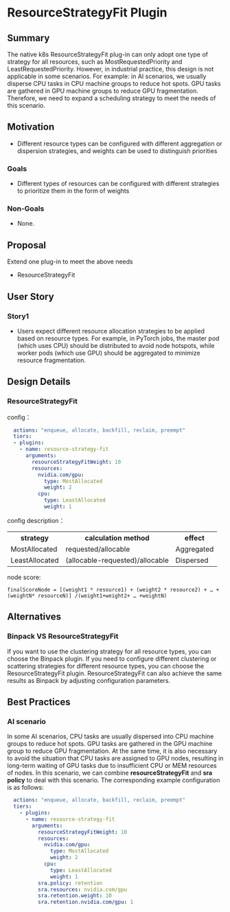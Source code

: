 # ResourceStrategyFit Plugin

## Summary

The native k8s ResourceStrategyFit plug-in can only adopt one type of strategy for all resources, such as MostRequestedPriority and LeastRequestedPriority. However, in industrial practice, this design is not applicable in some scenarios. For example: in AI scenarios, we usually disperse CPU tasks in CPU machine groups to reduce hot spots. GPU tasks are gathered in GPU machine groups to reduce GPU fragmentation. Therefore, we need to expand a scheduling strategy to meet the needs of this scenario.

## Motivation

- Different resource types can be configured with different aggregation or dispersion strategies, and weights can be used to distinguish priorities

### Goals

- Different types of resources can be configured with different strategies to prioritize them in the form of weights

### Non-Goals

- None.

## Proposal

Extend one plug-in to meet the above needs

- ResourceStrategyFit

## User Story

### Story1
- Users expect different resource allocation strategies to be applied based on resource types. For example, in PyTorch jobs, the master pod (which uses CPU) should be distributed to avoid node hotspots, while worker pods (which use GPU) should be aggregated to minimize resource fragmentation.

## Design Details

### ResourceStrategyFit

config：
```yaml
  actions: "enqueue, allocate, backfill, reclaim, preempt"
  tiers:
  - plugins:
    - name: resource-strategy-fit
      arguments:
        resourceStrategyFitWeight: 10
        resources:
          nvidia.com/gpu:
            type: MostAllocated
            weight: 2
          cpu:
            type: LeastAllocated
            weight: 1
```
config description：

<table>
	<tr>
	    <th>strategy</th>
	    <th>calculation method</th>
	    <th>effect</th>  
	</tr>
	<tr>
	    <td>MostAllocated</td>
	    <td>requested/allocable</td>
	    <td>Aggregated</td>
	</tr>
	<tr>
	    <td>LeastAllocated</td>
	    <td>(allocable-requested)/allocable</td>
	    <td>Dispersed</td>
	</tr>
</table>

node score:
```
finalScoreNode = [(weight1 * resource1) + (weight2 * resource2) + … + (weightN* resourceN)] /(weight1+weight2+ … +weightN)
```

## Alternatives

### Binpack VS ResourceStrategyFit
If you want to use the clustering strategy for all resource types, you can choose the Binpack plugin. If you need to configure different clustering or scattering strategies for different resource types, you can choose the ResourceStrategyFit plugin. ResourceStrategyFit can also achieve the same results as Binpack by adjusting configuration parameters.

## Best Practices
### AI scenario
In some AI scenarios, CPU tasks are usually dispersed into CPU machine groups to reduce hot spots. GPU tasks are gathered in the GPU machine group to reduce GPU fragmentation. At the same time, it is also necessary to avoid the situation that CPU tasks are assigned to GPU nodes, resulting in long-term waiting of GPU tasks due to insufficient CPU or MEM resources of nodes. In this scenario, we can combine **resourceStrategyFit** and **sra policy** to deal with this scenario. The corresponding example configuration is as follows:

```yaml
  actions: "enqueue, allocate, backfill, reclaim, preempt"
  tiers:
    - plugins:
      - name: resource-strategy-fit
        arguments:
          resourceStrategyFitWeight: 10
          resources:
            nvidia.com/gpu:
              type: MostAllocated
              weight: 2
            cpu:
              type: LeastAllocated
              weight: 1
          sra.policy: retention
          sra.resources: nvidia.com/gpu
          sra.retention.weight: 10
          sra.retention.nvidia.com/gpu: 1
```